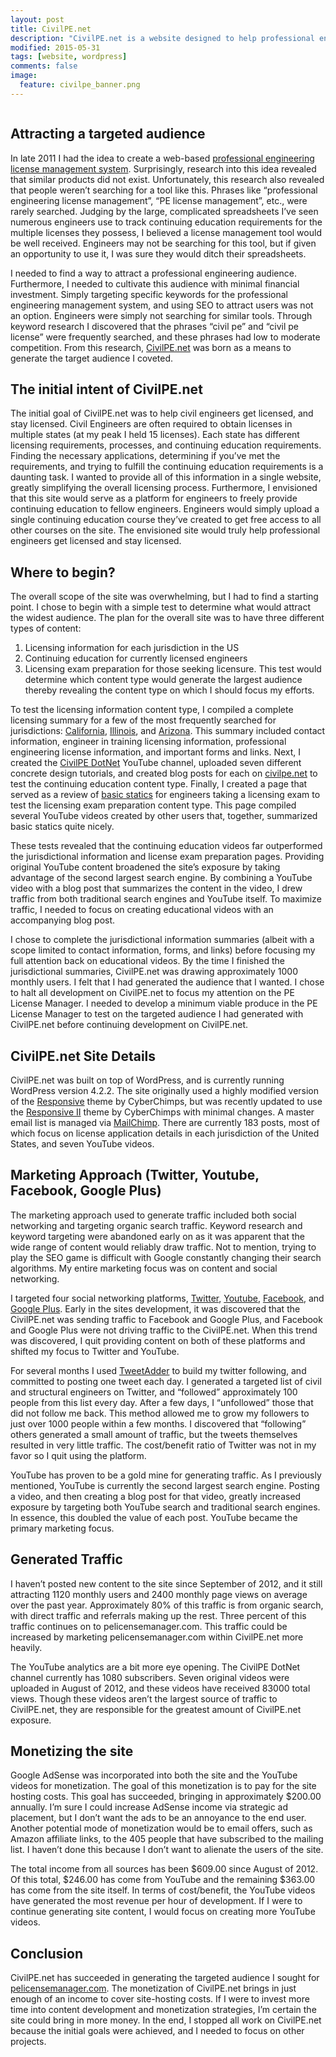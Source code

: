 ```yaml
---
layout: post
title: CivilPE.net
description: "CivilPE.net is a website designed to help professional engineers get licensed."
modified: 2015-05-31
tags: [website, wordpress]
comments: false
image:
  feature: civilpe_banner.png
---
```

<figure style="text-align: center">
  <a href="http://www.civilpe.net">
    <img src="{{ site.url }}/images/civilpe/CivilPEnet.jpg" alt="">
  </a>
</figure>

## Attracting a targeted audience

In late 2011 I had the idea to create a web-based [professional engineering license management system](http://pelicensemanager.com). Surprisingly, research into this idea revealed that similar products did not exist. Unfortunately, this research also revealed that people weren’t searching for a tool like this. Phrases like “professional engineering license management”, “PE license management”, etc., were rarely searched. Judging by the large, complicated spreadsheets I’ve seen numerous engineers use to track continuing education requirements for the multiple licenses they possess, I believed a license management tool would be well received. Engineers may not be searching for this tool, but if given an opportunity to use it, I was sure they would ditch their spreadsheets.

I needed to find a way to attract a professional engineering audience. Furthermore, I needed to cultivate this audience with minimal financial investment. Simply targeting specific keywords for the professional engineering management system, and using SEO to attract users was not an option. Engineers were simply not searching for similar tools. Through keyword research I discovered that the phrases “civil pe” and “civil pe license” were frequently searched, and these phrases had low to moderate competition. From this research, [CivilPE.net](http://www.civilpe.net) was born as a means to generate the target audience I coveted.

## The initial intent of CivilPE.net

The initial goal of CivilPE.net was to help civil engineers get licensed, and stay licensed. Civil Engineers are often required to obtain licenses in multiple states (at my peak I held 15 licenses). Each state has different licensing requirements, processes, and continuing education requirements. Finding the necessary applications, determining if you’ve met the requirements, and trying to fulfill the continuing education requirements is a daunting task. I wanted to provide all of this information in a single website, greatly simplifying the overall licensing process. Furthermore, I envisioned that this site would serve as a platform for engineers to freely provide continuing education to fellow engineers. Engineers would simply upload a single continuing education course they’ve created to get free access to all other courses on the site. The envisioned site would truly help professional engineers get licensed and stay licensed.

## Where to begin?

The overall scope of the site was overwhelming, but I had to find a starting point. I chose to begin with a simple test to determine what would attract the widest audience. The plan for the overall site was to have three different types of content:
1.	Licensing information for each jurisdiction in the US
2.	Continuing education for currently licensed engineers
3.	Licensing exam preparation for those seeking licensure.
This test would determine which content type would generate the largest audience thereby revealing the content type on which I should focus my efforts.  

To test the licensing information content type, I compiled a complete licensing summary for a few of the most frequently searched for jurisdictions: [California](http://www.civilpe.net/california-licensing/), [Illinois](http://www.civilpe.net/illinois-licensing/), and [Arizona](http://www.civilpe.net/arizona-licensing/). This summary included contact information, engineer in training licensing information, professional engineering license information, and important forms and links. Next, I created the [CivilPE DotNet](https://www.youtube.com/user/CivilPEnet) YouTube channel, uploaded seven different concrete design tutorials, and created blog posts for each on [civilpe.net](http://www.civilpe.net/category/example-problems/reinforced-concrete-design/) to test the continuing education content type. Finally, I created a page that served as a review of [basic statics](http://www.civilpe.net/statics/) for engineers taking a licensing exam to test the licensing exam preparation content type. This page compiled several YouTube videos created by other users that, together, summarized basic statics quite nicely.

These tests revealed that the continuing education videos far outperformed the jurisdictional information and license exam preparation pages. Providing original YouTube content broadened the site’s exposure by taking advantage of the second largest search engine. By combining a YouTube video with a blog post that summarizes the content in the video, I drew traffic from both traditional search engines and YouTube itself. To maximize traffic, I needed to focus on creating educational videos with an accompanying blog post.

I chose to complete the jurisdictional information summaries (albeit with a scope limited to contact information, forms, and links) before focusing my full attention back on educational videos. By the time I finished the jurisdictional summaries, CivilPE.net was drawing approximately 1000 monthly users. I felt that I had generated the audience that I wanted. I chose to halt all development on CivilPE.net to focus my attention on the PE License Manager. I needed to develop a minimum viable produce in the PE License Manager to test on the targeted audience I had generated with CivilPE.net before continuing development on CivilPE.net.

## CivilPE.net Site Details

CivilPE.net was built on top of WordPress, and is currently running WordPress version 4.2.2. The site originally used a highly modified version of the [Responsive](http://cyberchimps.com/guide/responsive/) theme by CyberChimps, but was recently updated to use the [Responsive II](http://cyberchimps.com/responsive-ii/) theme by CyberChimps with minimal changes. A master email list is managed via [MailChimp](http://mailchimp.com). There are currently 183 posts, most of which focus on license application details in each jurisdiction of the United States, and seven YouTube videos.  

## Marketing Approach (Twitter, Youtube, Facebook, Google Plus)

The marketing approach used to generate traffic included both social networking and targeting organic search traffic. Keyword research and keyword targeting were abandoned early on as it was apparent that the wide range of content would reliably draw traffic. Not to mention, trying to play the SEO game is difficult with Google constantly changing their search algorithms. My entire marketing focus was on content and social networking.

I targeted four social networking platforms, [Twitter](https://twitter.com/CivilPEnet), [Youtube](https://www.youtube.com/user/CivilPEnet), [Facebook](https://www.facebook.com/CivilPE.net), and [Google Plus](http://gplus.to/CivilPEnet). Early in the sites development, it was discovered that the CivilPE.net was sending traffic to Facebook and Google Plus, and Facebook and Google Plus were not driving traffic to the CivilPE.net. When this trend was discovered, I quit providing content on both of these platforms and shifted my focus to Twitter and YouTube.

For several months I used [TweetAdder](http://tweetadder.com) to build my twitter following, and committed to posting one tweet each day. I generated a targeted list of civil and structural engineers on Twitter, and “followed” approximately 100 people from this list every day. After a few days, I “unfollowed” those that did not follow me back. This method allowed me to grow my followers to just over 1000 people within a few months. I discovered that “following” others generated a small amount of traffic, but the tweets themselves resulted in very little traffic. The cost/benefit ratio of Twitter was not in my favor so I quit using the platform.

YouTube has proven to be a gold mine for generating traffic. As I previously mentioned, YouTube is currently the second largest search engine. Posting a video, and then creating a blog post for that video, greatly increased exposure by targeting both YouTube search and traditional search engines. In essence, this doubled the value of each post. YouTube became the primary marketing focus.

## Generated Traffic

I haven’t posted new content to the site since September of 2012, and it still attracting 1120 monthly users and 2400 monthly page views on average over the past year. Approximately 80% of this traffic is from organic search, with direct traffic and referrals making up the rest. Three percent of this traffic continues on to pelicensemanager.com. This traffic could be increased by marketing pelicensemanager.com within CivilPE.net more heavily.

The YouTube analytics are a bit more eye opening. The CivilPE DotNet channel currently has 1080 subscribers. Seven original videos were uploaded in August of 2012, and these videos have received 83000 total views. Though these videos aren’t the largest source of traffic to CivilPE.net, they are responsible for the greatest amount of CivilPE.net exposure.

## Monetizing the site

Google AdSense was incorporated into both the site and the YouTube videos for monetization. The goal of this monetization is to pay for the site hosting costs.  This goal has succeeded, bringing in approximately $200.00 annually. I’m sure I could increase AdSense income via strategic ad placement, but I don’t want the ads to be an annoyance to the end user. Another potential mode of monetization would be to email offers, such as Amazon affiliate links, to the 405 people that have subscribed to the mailing list. I haven’t done this because I don’t want to alienate the users of the site.

The total income from all sources has been $609.00 since August of 2012. Of this total, $246.00 has come from YouTube and the remaining $363.00 has come from the site itself. In terms of cost/benefit, the YouTube videos have generated the most revenue per hour of development. If I were to continue generating site content, I would focus on creating more YouTube videos.

## Conclusion

CivilPE.net has succeeded in generating the targeted audience I sought for [pelicensemanager.com](http://pelicensemanager.com). The monetization of CivilPE.net brings in just enough of an income to cover site-hosting costs. If I were to invest more time into content development and monetization strategies, I’m certain the site could bring in more money. In the end, I stopped all work on CivilPE.net because the initial goals were achieved,  and I needed to focus on other projects.

